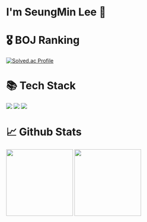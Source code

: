 # I'm SeungMin Lee 🥳

# 🎖️ BOJ Ranking
[![Solved.ac Profile](http://mazassumnida.wtf/api/v2/generate_badge?boj=steampower33)](https://solved.ac/steampower33/)

# 📚 Tech Stack 
<img src="https://img.shields.io/badge/c-00599C?style=flat-square&logo=c%2B%2B&logoColor=white"/></a>
<img src="https://img.shields.io/badge/c++-00599C?style=flat-square&logo=c%2B%2B&logoColor=white"/></a>
<img src="https://img.shields.io/badge/Python-3776AB?style=flat-square&logo=python%2B%2B&logoColor=white"/></a>

# 📈 Github Stats
<p>
  <img height="180em" src="https://github-readme-stats.vercel.app/api?username=steampower33&show_icons=true&include_all_commits=true&bg_color=30,e96443,904e95&title_color=fff&text_color=fff">
  <img height="180em" src="https://github-readme-stats.vercel.app/api/top-langs/?username=steampower33&layout=compact&bg_color=30,e96443,904e95&title_color=fff&text_color=fff">
</p>
